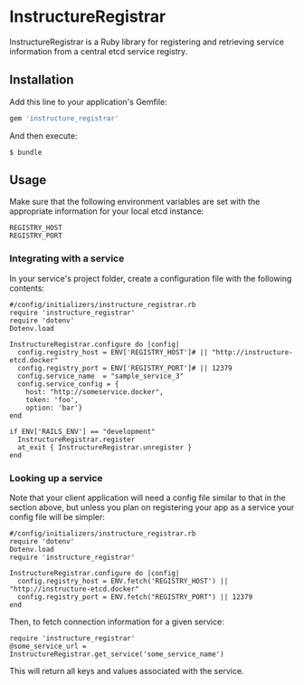 # InstructureRegistrar

InstructureRegistrar is a Ruby library for registering and retrieving service
information from a central etcd service registry.

## Installation

Add this line to your application's Gemfile:

```ruby
gem 'instructure_registrar'
```

And then execute:

    $ bundle

## Usage

Make sure that the following environment variables are set with the appropriate
information for your local etcd instance:

    REGISTRY_HOST
    REGISTRY_PORT

### Integrating with a service

In your service's project folder, create a configuration file with the following contents:

    #/config/initializers/instructure_registrar.rb
    require 'instructure_registrar'
    require 'dotenv'
    Dotenv.load

    InstructureRegistrar.configure do |config|
      config.registry_host = ENV['REGISTRY_HOST']# || "http://instructure-etcd.docker"
      config.registry_port = ENV['REGISTRY_PORT']# || 12379
      config.service_name  = "sample_service_3"
      config.service_config = {
        host: "http://someservice.docker",
        token: 'foo',
        option: 'bar'}
    end

    if ENV['RAILS_ENV'] == "development"
      InstructureRegistrar.register
      at_exit { InstructureRegistrar.unregister }
    end

### Looking up a service

Note that your client application will need a config file similar to that in the section above, but
unless you plan on registering your app as a service your config file will be simpler:

    #/config/initializers/instructure_registrar.rb
    require 'dotenv'
    Dotenv.load
    require 'instructure_registrar'

    InstructureRegistrar.configure do |config|
      config.registry_host = ENV.fetch('REGISTRY_HOST') || "http://instructure-etcd.docker"
      config.registry_port = ENV.fetch("REGISTRY_PORT") || 12379
    end

Then, to fetch connection information for a given service:

    require 'instructure_registrar'
    @some_service_url = InstructureRegistrar.get_service('some_service_name')

This will return all keys and values associated with the service.

